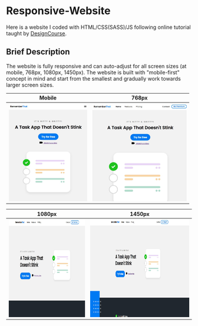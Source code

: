 # Responsive-Website
Here is a website I coded with HTML/CSS(SASS)/JS following online tutorial taught by [DesignCourse](https://www.youtube.com/channel/UCVyRiMvfUNMA1UPlDPzG5Ow>DesignCourse&lt).


## Brief Description
The website is fully responsive and can auto-adjust for all screen sizes (at mobile, 768px, 1080px, 1450px). The website is built with "mobile-first" concept in mind and start from the smallest and gradually work towards larger screen sizes.

Mobile             |  768px
:-------------------------:|:-------------------------:
<img src="https://github.com/Samantha-Zhan/Responsive-Website/blob/main/showcase/Mobile.JPG" width="213" height="266"> |  <img src="https://github.com/Samantha-Zhan/Responsive-Website/blob/main/showcase/768px.JPG" width="256" height="266">

1080px             |  1450px
:-------------------------:|:-------------------------:
<img src="https://github.com/Samantha-Zhan/Responsive-Website/blob/main/showcase/1080px.JPG" width="360" height="266"> |  <img src="https://github.com/Samantha-Zhan/Responsive-Website/blob/main/showcase/1450px.JPG" width="483" height="266">
